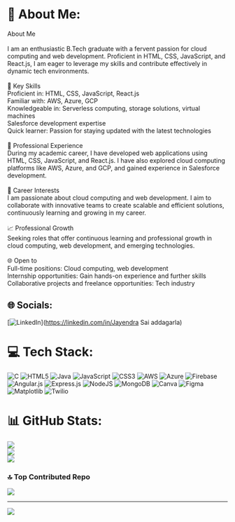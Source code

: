 # 💫 About Me:
About Me<br><br>I am an enthusiastic B.Tech graduate with a fervent passion for cloud computing and web development. Proficient in HTML, CSS, JavaScript, and React.js, I am eager to leverage my skills and contribute effectively in dynamic tech environments.<br><br>🔑 Key Skills<br>Proficient in: HTML, CSS, JavaScript, React.js<br>Familiar with: AWS, Azure, GCP<br>Knowledgeable in: Serverless computing, storage solutions, virtual machines<br>Salesforce development expertise<br>Quick learner: Passion for staying updated with the latest technologies<br><br>💼 Professional Experience<br>During my academic career, I have developed web applications using HTML, CSS, JavaScript, and React.js. I have also explored cloud computing platforms like AWS, Azure, and GCP, and gained experience in Salesforce development.<br><br>🎯 Career Interests<br>I am passionate about cloud computing and web development. I aim to collaborate with innovative teams to create scalable and efficient solutions, continuously learning and growing in my career.<br><br>📈 Professional Growth<br>Seeking roles that offer continuous learning and professional growth in cloud computing, web development, and emerging technologies.<br><br> 🌐 Open to<br>Full-time positions: Cloud computing, web development<br>Internship opportunities: Gain hands-on experience and further skills<br>Collaborative projects and freelance opportunities: Tech industry


## 🌐 Socials:
[![LinkedIn](https://img.shields.io/badge/LinkedIn-%230077B5.svg?logo=linkedin&logoColor=white)](https://linkedin.com/in/Jayendra Sai addagarla) 

# 💻 Tech Stack:
![C](https://img.shields.io/badge/c-%2300599C.svg?style=for-the-badge&logo=c&logoColor=white) ![HTML5](https://img.shields.io/badge/html5-%23E34F26.svg?style=for-the-badge&logo=html5&logoColor=white) ![Java](https://img.shields.io/badge/java-%23ED8B00.svg?style=for-the-badge&logo=openjdk&logoColor=white) ![JavaScript](https://img.shields.io/badge/javascript-%23323330.svg?style=for-the-badge&logo=javascript&logoColor=%23F7DF1E) ![CSS3](https://img.shields.io/badge/css3-%231572B6.svg?style=for-the-badge&logo=css3&logoColor=white) ![AWS](https://img.shields.io/badge/AWS-%23FF9900.svg?style=for-the-badge&logo=amazon-aws&logoColor=white) ![Azure](https://img.shields.io/badge/azure-%230072C6.svg?style=for-the-badge&logo=microsoftazure&logoColor=white) ![Firebase](https://img.shields.io/badge/firebase-%23039BE5.svg?style=for-the-badge&logo=firebase) ![Angular.js](https://img.shields.io/badge/angular.js-%23E23237.svg?style=for-the-badge&logo=angularjs&logoColor=white) ![Express.js](https://img.shields.io/badge/express.js-%23404d59.svg?style=for-the-badge&logo=express&logoColor=%2361DAFB) ![NodeJS](https://img.shields.io/badge/node.js-6DA55F?style=for-the-badge&logo=node.js&logoColor=white) ![MongoDB](https://img.shields.io/badge/MongoDB-%234ea94b.svg?style=for-the-badge&logo=mongodb&logoColor=white) ![Canva](https://img.shields.io/badge/Canva-%2300C4CC.svg?style=for-the-badge&logo=Canva&logoColor=white) ![Figma](https://img.shields.io/badge/figma-%23F24E1E.svg?style=for-the-badge&logo=figma&logoColor=white) ![Matplotlib](https://img.shields.io/badge/Matplotlib-%23ffffff.svg?style=for-the-badge&logo=Matplotlib&logoColor=black) ![Twilio](https://img.shields.io/badge/Twilio-F22F46?style=for-the-badge&logo=Twilio&logoColor=white)
# 📊 GitHub Stats:
![](https://github-readme-stats.vercel.app/api?username=Mrvictori002&theme=dark&hide_border=false&include_all_commits=true&count_private=true)<br/>
![](https://github-readme-streak-stats.herokuapp.com/?user=Mrvictori002&theme=dark&hide_border=false)<br/>
![](https://github-readme-stats.vercel.app/api/top-langs/?username=Mrvictori002&theme=dark&hide_border=false&include_all_commits=true&count_private=true&layout=compact)

### 🔝 Top Contributed Repo
![](https://github-contributor-stats.vercel.app/api?username=Mrvictori002&limit=5&theme=dark&combine_all_yearly_contributions=true)

---
[![](https://visitcount.itsvg.in/api?id=Mrvictori002&icon=0&color=0)](https://visitcount.itsvg.in)

<!-- Proudly created with GPRM ( https://gprm.itsvg.in ) -->

